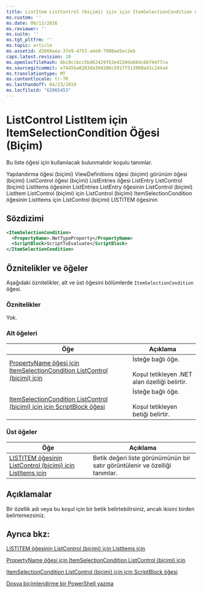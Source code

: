 ```yaml
---
title: ListItem ListControl (biçimi) için için ItemSelectionCondition öğesi | Microsoft Docs
ms.custom: ''
ms.date: 09/13/2016
ms.reviewer: ''
ms.suite: ''
ms.tgt_pltfrm: ''
ms.topic: article
ms.assetid: d2668aea-37e9-4753-a4e9-7980ae5ec2eb
caps.latest.revision: 10
ms.openlocfilehash: 6bc0ccbcc5bd62429f63ed220da66dc66f44f7ca
ms.sourcegitcommit: e7445ba8203da304286c591ff513900ad1c244a4
ms.translationtype: MT
ms.contentlocale: tr-TR
ms.lasthandoff: 04/23/2019
ms.locfileid: "62065453"
---
```

# <a name="itemselectioncondition-element-for-listitem-for-listcontrol-format"></a>ListControl ListItem için ItemSelectionCondition Öğesi (Biçim)

Bu liste öğesi için kullanılacak bulunmalıdır koşulu tanımlar.

Yapılandırma öğesi (biçimi) ViewDefinitions öğesi (biçimi) görünüm öğesi (biçimi) ListControl öğesi (biçimi) ListEntries öğesi ListEntry ListControl (biçimi) ListItems öğesinin ListEntries ListEntry öğesinin ListControl (biçimi) ListItem ListControl (biçimi) için ListControl (biçimi) ItemSelectionCondition öğesinin ListItems için ListControl (biçimi) LISTITEM öğesinin

## <a name="syntax"></a>Sözdizimi

```xml
<ItemSelectionCondition>
  <PropertyName>.NetTypeProperty</PropertyName>
  <ScriptBlock>ScriptToEvaluate</ScriptBlock>
</ItemSelectionCondition>
```

## <a name="attributes-and-elements"></a>Öznitelikler ve öğeler

Aşağıdaki öznitelikler, alt ve üst öğesini bölümlerde `ItemSelectionCondition` öğesi.

### <a name="attributes"></a>Öznitelikler

Yok.

### <a name="child-elements"></a>Alt öğeleri

|Öğe|Açıklama|
|-------------|-----------------|
|[PropertyName öğesi için ItemSelectionCondition ListControl (biçimi) için](./propertyname-element-for-itemselectioncondition-for-listcontrol-format.md)|İsteğe bağlı öğe.<br /><br /> Koşul tetikleyen .NET alan özelliği belirtir.|
|[ItemSelectionCondition ListControl (biçimi) için için ScriptBlock öğesi](./scriptblock-element-for-itemselectioncondition-for-listcontrol-format.md)|İsteğe bağlı öğe.<br /><br /> Koşul tetikleyen betiği belirtir.|

### <a name="parent-elements"></a>Üst öğeler

|Öğe|Açıklama|
|-------------|-----------------|
|[LISTITEM öğesinin ListControl (biçimi) için ListItems için](./listitem-element-for-listitems-for-listcontrol-format.md)|Betik değeri liste görünümünün bir satır görüntülenir ve özelliği tanımlar.|

## <a name="remarks"></a>Açıklamalar

Bir özellik adı veya bu koşul için bir betik belirtebilirsiniz, ancak ikisini birden belirtemezsiniz.

## <a name="see-also"></a>Ayrıca bkz:

[LISTITEM öğesinin ListControl (biçimi) için ListItems için](./listitem-element-for-listitems-for-listcontrol-format.md)

[PropertyName öğesi için ItemSelectionCondition ListControl (biçimi) için](./propertyname-element-for-itemselectioncondition-for-listcontrol-format.md)

[ItemSelectionCondition ListControl (biçimi) için için ScriptBlock öğesi](./scriptblock-element-for-itemselectioncondition-for-listcontrol-format.md)

[Dosya biçimlendirme bir PowerShell yazma](./writing-a-powershell-formatting-file.md)
